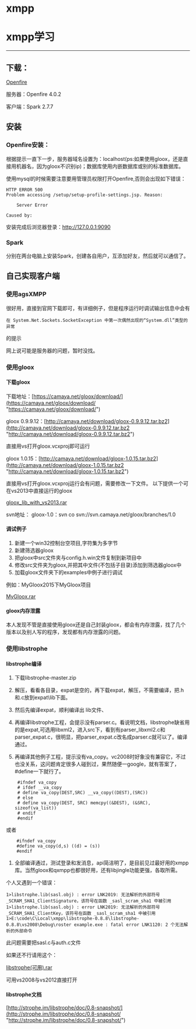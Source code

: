# xmpp

# xmpp学习 #

---

## 下载： ##

[Openfire](http://www.igniterealtime.org/downloads/index.jsp)

服务器：Openfire 4.0.2

客户端：Spark 2.7.7

## 安装 ##

### Openfire安装： ###

根据提示一直下一步，服务器域名设置为：localhost(ps:如果使用gloox，还是直接用机器名，因为gloox不识别ip)；数据库使用内嵌数据库或别的标准数据库。

使用mysql的时候需要注意要用管理员权限打开Openfire,否则会出现如下错误：

	HTTP ERROR 500
	Problem accessing /setup/setup-profile-settings.jsp. Reason: 
	
	    Server Error
	
	Caused by:


安装完成后浏览器登录：http://127.0.0.1:9090

### Spark ###

分别在两台电脑上安装Spark，创建各自用户，互添加好友，然后就可以通信了。

## 自己实现客户端 ##

### 使用agsXMPP ###

很好用，直接到官网下载即可，有详细例子，但是程序运行时调试输出信息中会有

    在 System.Net.Sockets.SocketException 中第一次偶然出现的“System.dll”类型的异常

的提示

网上说可能是服务器的问题，暂时没找。

### 使用gloox ###

#### 下载gloox ####

下载地址：[https://camaya.net/gloox/download/](https://camaya.net/gloox/download/ "https://camaya.net/gloox/download/")

gloox 0.9.9.12：[http://camaya.net/download/gloox-0.9.9.12.tar.bz2](http://camaya.net/download/gloox-0.9.9.12.tar.bz2 "http://camaya.net/download/gloox-0.9.9.12.tar.bz2")

直接用vs打开gloox.vcxproj即可运行

gloox 1.0.15：[http://camaya.net/download/gloox-1.0.15.tar.bz2](http://camaya.net/download/gloox-1.0.15.tar.bz2 "http://camaya.net/download/gloox-1.0.15.tar.bz2")

直接用vs打开gloox.vcxproj运行会有问题，需要修改一下文件。
以下提供一个可在vs2013中直接运行的gloox

[gloox_lib_with_vs2013.rar](http://files.cnblogs.com/files/yhcao/gloox_lib_with_vs2013.rar)


svn地址： 
gloox-1.0：svn co svn://svn.camaya.net/gloox/branches/1.0


#### 调试例子 ####

1. 新建一个win32控制台空项目,字符集为多字节
1. 新建筛选器gloox
1. 把gloox中src文件夹与config.h.win文件复制到新项目中
1. 修改src文件夹为gloox,并把其中文件(不包括子目录)添加到筛选器gloox中
1. 加载gloox文件夹下的examples中例子进行调试

例如：MyGloox2015下MyGloox项目

[MyGloox.rar](http://files.cnblogs.com/files/yhcao/MyGloox.rar "MyGloox.rar")

#### gloox内存泄露 ####

本人发现不管是直接使用gloox还是自己封装gloox，都会有内存泄露，找了几个版本以及别人写的程序，发现都有内存泄露的问题。

### 使用libstrophe ###

#### libstrophe编译 ####

1. 下载libstrophe-master.zip

1. 解压，看看各目录，expat是空的，再下载expat，解压，不需要编译，把.h和.c放到expat\lib下面。

1. 然后先编译expat，顺利编译出 lib文件、

1. 再编译libstrophe工程，会提示没有parser.c。看说明文档，libstrophe缺省用的是expat,可选用libxml2，进入src下，看到有parser_libxml2.c和parser_expat.c，很明显，把parser_expat.c改名成parser.c就可以了。编译通过。

1. 再编译其他例子工程，提示没有va_copy。vc2008时好象没有兼容它，不过也没关系，这问题肯定很多人碰到过，果然随便一google，就有答案了， #define一下就行了。

		#ifndef va_copy
		# ifdef __va_copy
		# define va_copy(DEST,SRC) __va_copy((DEST),(SRC))
		# else
		# define va_copy(DEST, SRC) memcpy((&DEST), (&SRC), sizeof(va_list))
		# endif
		#endif 

或者

		#ifndef va_copy
		#define va_copy(d,s) ((d) = (s))
		#endif

1. 全部编译通过，测试登录和发消息，api简洁明了，是目前见过最好用的xmpp库。当然gloox和qxmpp也都很好用，还有libjingle功能更强，各取所需。

个人又遇到一个错误：
	
	1>libstrophe.lib(sasl.obj) : error LNK2019: 无法解析的外部符号 _SCRAM_SHA1_ClientSignature，该符号在函数 _sasl_scram_sha1 中被引用
	1>libstrophe.lib(sasl.obj) : error LNK2019: 无法解析的外部符号 _SCRAM_SHA1_ClientKey，该符号在函数 _sasl_scram_sha1 中被引用
	1>E:\code\C\Local\xmpp\libstrophe-0.8.8\libstrophe-0.8.8\vs2008\Debug\roster example.exe : fatal error LNK1120: 2 个无法解析的外部命令

此问题需要把sasl.c与auth.c文件

如果还不行请用这个：

[libstrophe(可用).rar](http://files.cnblogs.com/files/yhcao/libstrophe%28%E5%8F%AF%E7%94%A8%29.rar "http://files.cnblogs.com/files/yhcao/libstrophe%28%E5%8F%AF%E7%94%A8%29.rar")

可用vs2008与vs2012直接打开

#### libstrophe文档 ####

[http://strophe.im/libstrophe/doc/0.8-snapshot/](http://strophe.im/libstrophe/doc/0.8-snapshot/ "http://strophe.im/libstrophe/doc/0.8-snapshot/")


